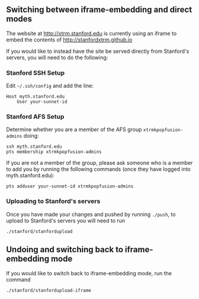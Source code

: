 ## Switching between iframe-embedding and direct modes

The website at http://xtrm.stanford.edu is currently using an iframe to embed the contents of http://stanfordxtrm.github.io

If you would like to instead have the site be served directly from Stanford's servers, you will need to do the following:

### Stanford SSH Setup

Edit `~/.ssh/config` and add the line:

```
Host myth.stanford.edu
    User your-sunnet-id
```

### Stanford AFS Setup

Determine whether you are a member of the AFS group `xtrmkpopfusion-admins` doing:

```
ssh myth.stanford.edu
pts membership xtrmkpopfusion-admins
```

If you are not a member of the group, please ask someone who is a member to add you by running the following commands (once they have logged into myth.stanford.edu):

```
pts adduser your-sunnet-id xtrmkpopfusion-admins
```

### Uploading to Stanford's servers

Once you have made your changes and pushed by running `./push`, to upload to Stanford's servers you will need to run

```
./stanford/stanfordupload
```

## Undoing and switching back to iframe-embedding mode

If you would like to switch back to iframe-embedding mode, run the command

```
./stanford/stanfordupload-iframe
```
